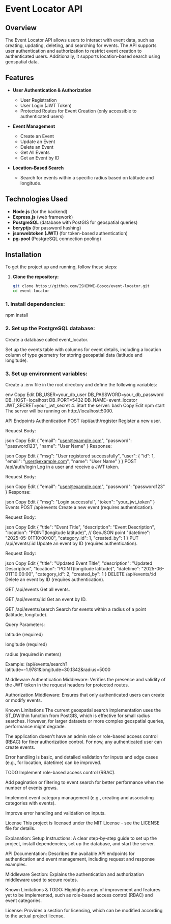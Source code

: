 # Event Locator API

## Overview

The Event Locator API allows users to interact with event data, such as creating, updating, deleting, and searching for events. The API supports user authentication and authorization to restrict event creation to authenticated users. Additionally, it supports location-based search using geospatial data.

## Features

- **User Authentication & Authorization**  
  - User Registration
  - User Login (JWT Token)
  - Protected Routes for Event Creation (only accessible to authenticated users)
  
- **Event Management**
  - Create an Event
  - Update an Event
  - Delete an Event
  - Get All Events
  - Get an Event by ID
  
- **Location-Based Search**
  - Search for events within a specific radius based on latitude and longitude.

## Technologies Used

- **Node.js** (for the backend)
- **Express.js** (web framework)
- **PostgreSQL** (database with PostGIS for geospatial queries)
- **bcryptjs** (for password hashing)
- **jsonwebtoken (JWT)** (for token-based authentication)
- **pg-pool** (PostgreSQL connection pooling)

## Installation

To get the project up and running, follow these steps:

1. **Clone the repository:**

   ```bash
   git clone https://github.com/ISHIMWE-Bosco/event-locator.git
   cd event-locator
   
   
### 1. Install dependencies:
  npm install
### 2. Set up the PostgreSQL database:
Create a database called event_locator.

Set up the events table with columns for event details, including a location column of type geometry for storing geospatial data (latitude and longitude).

### 3. Set up environment variables:
Create a .env file in the root directory and define the following variables:

env
Copy
Edit
DB_USER=your_db_user
DB_PASSWORD=your_db_password
DB_HOST=localhost
DB_PORT=5432
DB_NAME=event_locator
JWT_SECRET=your_jwt_secret
4. Start the server:
bash
Copy
Edit
npm start
The server will be running on http://localhost:5000.

API Endpoints
Authentication
POST /api/auth/register
Register a new user.

Request Body:

json
Copy
Edit
{
  "email": "user@example.com",
  "password": "password123",
  "name": "User Name"
}
Response:

json
Copy
Edit
{
  "msg": "User registered successfully",
  "user": {
    "id": 1,
    "email": "user@example.com",
    "name": "User Name"
  }
}
POST /api/auth/login
Log in a user and receive a JWT token.

Request Body:

json
Copy
Edit
{
  "email": "user@example.com",
  "password": "password123"
}
Response:

json
Copy
Edit
{
  "msg": "Login successful",
  "token": "your_jwt_token"
}
Events
POST /api/events
Create a new event (requires authentication).

Request Body:

json
Copy
Edit
{
  "title": "Event Title",
  "description": "Event Description",
  "location": "POINT(longitude latitude)",  // GeoJSON point
  "datetime": "2025-05-01T10:00:00",
  "category_id": 1,
  "created_by": 1
}
PUT /api/events/:id
Update an event by ID (requires authentication).

Request Body:

json
Copy
Edit
{
  "title": "Updated Event Title",
  "description": "Updated Description",
  "location": "POINT(longitude latitude)",
  "datetime": "2025-06-01T10:00:00",
  "category_id": 2,
  "created_by": 1
}
DELETE /api/events/:id
Delete an event by ID (requires authentication).

GET /api/events
Get all events.

GET /api/events/:id
Get an event by ID.

GET /api/events/search
Search for events within a radius of a point (latitude, longitude).

Query Parameters:

latitude (required)

longitude (required)

radius (required in meters)

Example: /api/events/search?latitude=-1.9781&longitude=30.1342&radius=5000

Middleware
Authentication Middleware: Verifies the presence and validity of the JWT token in the request headers for protected routes.

Authorization Middleware: Ensures that only authenticated users can create or modify events.

Known Limitations
The current geospatial search implementation uses the ST_DWithin function from PostGIS, which is effective for small radius searches. However, for larger datasets or more complex geospatial queries, performance might degrade.

The application doesn't have an admin role or role-based access control (RBAC) for finer authorization control. For now, any authenticated user can create events.

Error handling is basic, and detailed validation for inputs and edge cases (e.g., for location, datetime) can be improved.

TODO
Implement role-based access control (RBAC).

Add pagination or filtering to event search for better performance when the number of events grows.

Implement event category management (e.g., creating and associating categories with events).

Improve error handling and validation on inputs.

License
This project is licensed under the MIT License - see the LICENSE file for details.

Explanation:
Setup Instructions: A clear step-by-step guide to set up the project, install dependencies, set up the database, and start the server.

API Documentation: Describes the available API endpoints for authentication and event management, including request and response examples.

Middleware Section: Explains the authentication and authorization middleware used to secure routes.

Known Limitations & TODO: Highlights areas of improvement and features yet to be implemented, such as role-based access control (RBAC) and event categories.

License: Provides a section for licensing, which can be modified according to the actual project license.
